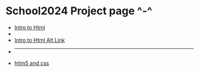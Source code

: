 # School2024 Project page ^-^
<ul>
    <li> <a href="intro_to_html" target="_blank">Intro to Html</a><li>
    <li> <a href="https://ashtreerobin.github.io/School2024/intro_to%20_html/index.html" target="_blank">Intro to Html Alt Link</a><li>
    <hr>
    <li><a href="file:///Users/arstone2/Documents/GitHub/School2024/html5/index.html" target="_blank">htlm5 and css</a></li>
</ul>